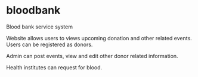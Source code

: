 # bloodbank
Blood bank service system


Website allows users to views upcoming donation and other related events.
Users can be registered as donors.

Admin can post events, view and edit other donor related information.

Health institutes can request for blood.
